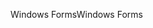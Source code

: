 <span data-ttu-id="7c112-101">Windows Forms</span><span class="sxs-lookup"><span data-stu-id="7c112-101">Windows Forms</span></span>